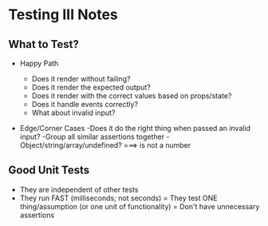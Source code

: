 # Testing III Notes

## What to Test?

- Happy Path
    - Does it render without failing?
    - Does it render the expected output?
    - Does it render with the correct values based on props/state?
    - Does it handle events correctly?
    - What about invalid input?

- Edge/Corner Cases
    -Does it do the right thing when passed an invalid input?
    -Group all similar assertions together
        -Object/string/array/undefined? ===> is not a number

## Good Unit Tests

- They are independent of other tests
- They run FAST (milliseconds; not seconds)
= They test ONE thing/assumption (or one unit of functionality)
    = Don't have unnecessary assertions